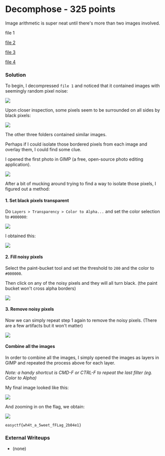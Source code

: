 # Decomphose - 325 points

Image arithmetic is super neat until there's more than two images involved.

file 1

[file 2](https://github.com/EasyCTF/easyctf-2017-problems/blob/master/decomphose/decomp2.7z)

[file 3](https://github.com/EasyCTF/easyctf-2017-problems/blob/master/decomphose/decomp2.7z)

[file 4](https://github.com/EasyCTF/easyctf-2017-problems/blob/master/decomphose/decomp2.7z)

### Solution

To begin, I decompressed `file 1` and noticed that it contained images with seemingly random pixel noise:

![](https://github.com/hgarrereyn/EasyCTF-2017-Write-ups/raw/e3a3bd2cc09d92ad213624e51e4d6e5c85adfa05/decomphose/207188208176.png)

Upon closer inspection, some pixels seem to be surrounded on all sides by black pixels:

![](https://github.com/hgarrereyn/EasyCTF-2017-Write-ups/raw/e3a3bd2cc09d92ad213624e51e4d6e5c85adfa05/decomphose/209123584873_zoom.png)

The other three folders contained similar images.

Perhaps if I could isolate those bordered pixels from each image and overlay them, I could find some clue.

I opened the first photo in GIMP (a free, open-source photo editing application).

![](https://github.com/hgarrereyn/EasyCTF-2017-Write-ups/raw/e3a3bd2cc09d92ad213624e51e4d6e5c85adfa05/decomphose/0_gimp.png)

After a bit of mucking around trying to find a way to isolate those pixels, I figured out a method:

#### 1. Set black pixels transparent

Do `Layers > Transparency > Color to Alpha...` and set the color selection to `#000000`:

![](https://github.com/hgarrereyn/EasyCTF-2017-Write-ups/raw/e3a3bd2cc09d92ad213624e51e4d6e5c85adfa05/decomphose/1_gimp.png)

I obtained this:

![](https://github.com/hgarrereyn/EasyCTF-2017-Write-ups/raw/e3a3bd2cc09d92ad213624e51e4d6e5c85adfa05/decomphose/2_gimp.png)

#### 2. Fill noisy pixels

Select the paint-bucket tool and set the threshold to `200` and the color to `#000000`.

Then click on any of the noisy pixels and they will all turn black. (the paint bucket won't cross alpha borders)

![](https://github.com/hgarrereyn/EasyCTF-2017-Write-ups/raw/e3a3bd2cc09d92ad213624e51e4d6e5c85adfa05/decomphose/3_gimp.png)

#### 3. Remove noisy pixels

Now we can simply repeat step 1 again to remove the noisy pixels. (There are a few artifacts but it won't matter)

![](https://github.com/hgarrereyn/EasyCTF-2017-Write-ups/raw/e3a3bd2cc09d92ad213624e51e4d6e5c85adfa05/decomphose/4_gimp.png)

#### Combine all the images

In order to combine all the images, I simply opened the images as layers in GIMP and repeated the process above for each layer.

*Note: a handy shortcut is CMD-F or CTRL-F to repeat the last filter (eg. Color to Alpha)*

My final image looked like this:

![](https://github.com/hgarrereyn/EasyCTF-2017-Write-ups/raw/e3a3bd2cc09d92ad213624e51e4d6e5c85adfa05/decomphose/decomphose.png)

And zooming in on the flag, we obtain:

![](https://github.com/hgarrereyn/EasyCTF-2017-Write-ups/raw/e3a3bd2cc09d92ad213624e51e4d6e5c85adfa05/decomphose/decomphose_flag.png)

`easyctf{wh4t_a_5weet_fFLag_2b04e1}`

### External Writeups

* \(none\)

